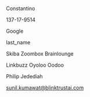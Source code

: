 
Constantino


137-17-9514


Google

last_name

Skiba
Zoombox
Brainlounge

Linkbuzz
Oyoloo
Oodoo


Philip Jedediah


sunil.kumawat@blinktrustai.com



